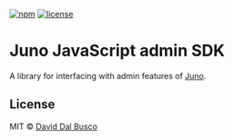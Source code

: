 [![npm][npm-badge]][npm-badge-url]
[![license][npm-license]][npm-license-url]

[npm-badge]: https://img.shields.io/npm/v/@junobuild/admin
[npm-badge-url]: https://www.npmjs.com/package/@junobuild/admin
[npm-license]: https://img.shields.io/npm/l/@junobuild/admin
[npm-license-url]: https://github.com/deckgo/junobuild/blob/main/webcomponents/admin/LICENSE

# Juno JavaScript admin SDK

A library for interfacing with admin features of [Juno].

## License

MIT © [David Dal Busco](mailto:david.dalbusco@outlook.com)

[juno]: https://juno.build
